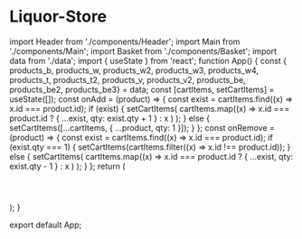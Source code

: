 # Liquor-Store

import Header from './components/Header';
import Main from './components/Main';
import Basket from './components/Basket';
import data from './data';
import { useState } from 'react';
function App() {
  const { products_b, products_w, products_w2, products_w3, products_w4, products_t, products_t2, products_v, products_v2, products_be, products_be2, products_be3} = data;
  const [cartItems, setCartItems] = useState([]);
  const onAdd = (product) => {
    const exist = cartItems.find((x) => x.id === product.id);
    if (exist) {
      setCartItems(
        cartItems.map((x) =>
          x.id === product.id ? { ...exist, qty: exist.qty + 1 } : x
        )
      );
    } else {
      setCartItems([...cartItems, { ...product, qty: 1 }]);
    }
  };
  const onRemove = (product) => {
    const exist = cartItems.find((x) => x.id === product.id);
    if (exist.qty === 1) {
      setCartItems(cartItems.filter((x) => x.id !== product.id));
    } else {
      setCartItems(
        cartItems.map((x) =>
          x.id === product.id ? { ...exist, qty: exist.qty - 1 } : x
        )
      );
    }
  };
  return (
    <div className="App">
      <Header countCartItems={cartItems.length}></Header>
      <div className="row">
        <Main products_b={products_b} 
              onAdd={onAdd} 
              products_w={products_w}
              products_w2={products_w2}
              products_w3={products_w3}
              products_w4={products_w4}
              products_t={products_t}
              products_t2={products_t2}
              products_v={products_v}
              products_v2={products_v2}
              products_be={products_be}
              products_be2={products_be2}
              products_be3={products_be3}
              ></Main>
        <Basket
          cartItems={cartItems}
          onAdd={onAdd}
          onRemove={onRemove}
        ></Basket>
      </div>
    </div>
  );
}

export default App;
